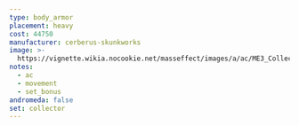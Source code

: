 ```yaml
---
type: body_armor
placement: heavy
cost: 44750
manufacturer: cerberus-skunkworks
image: >-
  https://vignette.wikia.nocookie.net/masseffect/images/a/ac/ME3_Collector_Armor.png/revision/latest/scale-to-width-down/350?cb=20120314183021
notes:
  - ac
  - movement
  - set_bonus
andromeda: false
set: collector
---
```

